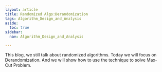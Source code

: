 ```yaml
---
layout: article
title: Randomized Algs:Derandomization
tags: Algorithm_Design_and_Analysis
aside:
  toc: true
sidebar:
  nav: Algorithm_Design_and_Analysis

---
```


This blog, we still talk about randomized algorithms. Today we will focus on Derandomization. And we will show how to use the technique to solve Max-Cut Problem.

<!--more-->